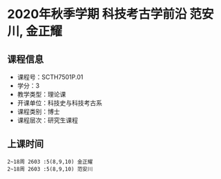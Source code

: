 # 2020年秋季学期 科技考古学前沿 范安川, 金正耀






## 课程信息

- 课程号：SCTH7501P.01
- 学分：3
- 教学类型：理论课
- 开课单位：科技史与科技考古系
- 课程类别：博士
- 课程层次：研究生课程

## 上课时间

```
2~18周 2603 :5(8,9,10) 金正耀
2~18周 2603 :5(8,9,10) 范安川
```


